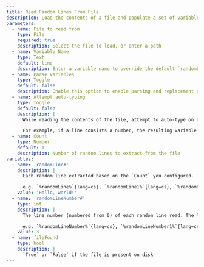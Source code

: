 ```yaml
---
title: Read Random Lines From File
description: Load the contents of a file and populate a set of variables from random lines
parameters:
  - name: File to read from
    type: File
    required: true
    description: Select the file to load, or enter a path
  - name: Variable Name
    type: Text
    default: line
    description: Enter a variable name to override the default `randomLine#` variables with your own naming scheme
  - name: Parse Variables
    type: Toggle
    default: false
    description: Enable this option to enable parsing and replacement of `%variables%`{lang=cs} found within the file contents
  - name: Attempt auto-typing
    type: Toggle
    default: false
    description: |
      While reading the contents of the file, attempt to auto-type on a line-by-line basis.

      For example, if a line consists a number, the resulting variable for that line can be properly typed as an `int`{lang=cs}
  - name: Count
    type: Number
    default: 1
    description: Number of random lines to extract from the file
variables:
  - name: 'randomLine#'
    description: |
      Each random line extracted based on the `Count` you configured. The line counter suffix is omitted from the first line read.

      e.g. `%randomLine%`{lang=cs}, `%randomLine1%`{lang=cs}, `%randomLine2%`{lang=cs}, and so on...
    value: 'Hello, world!'
  - name: 'randomLineNumber#'
    type: int
    description: |
      The line number (numbered from 0) of each random line read. The line counter suffix is omitted from the first line number.

      e.g. `%randomLineNumber%`{lang=cs}, `%randomLineNumber1%`{lang=cs}, `%randomLineNumber2%`{lang=cs}, and so on...
    value: 3
  - name: fileFound
    type: bool
    description: |
      `True` or `False` if the file is present on disk
---
```


